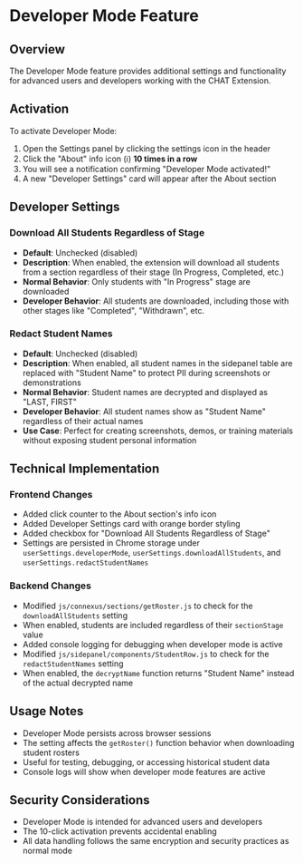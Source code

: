 # Developer Mode Feature

## Overview
The Developer Mode feature provides additional settings and functionality for advanced users and developers working with the CHAT Extension.

## Activation
To activate Developer Mode:
1. Open the Settings panel by clicking the settings icon in the header
2. Click the "About" info icon (ℹ️) **10 times in a row**
3. You will see a notification confirming "Developer Mode activated!"
4. A new "Developer Settings" card will appear after the About section

## Developer Settings

### Download All Students Regardless of Stage
- **Default**: Unchecked (disabled)
- **Description**: When enabled, the extension will download all students from a section regardless of their stage (In Progress, Completed, etc.)
- **Normal Behavior**: Only students with "In Progress" stage are downloaded
- **Developer Behavior**: All students are downloaded, including those with other stages like "Completed", "Withdrawn", etc.

### Redact Student Names
- **Default**: Unchecked (disabled)
- **Description**: When enabled, all student names in the sidepanel table are replaced with "Student Name" to protect PII during screenshots or demonstrations
- **Normal Behavior**: Student names are decrypted and displayed as "LAST, FIRST"
- **Developer Behavior**: All student names show as "Student Name" regardless of their actual names
- **Use Case**: Perfect for creating screenshots, demos, or training materials without exposing student personal information

## Technical Implementation

### Frontend Changes
- Added click counter to the About section's info icon
- Added Developer Settings card with orange border styling
- Added checkbox for "Download All Students Regardless of Stage"
- Settings are persisted in Chrome storage under `userSettings.developerMode`, `userSettings.downloadAllStudents`, and `userSettings.redactStudentNames`

### Backend Changes
- Modified `js/connexus/sections/getRoster.js` to check for the `downloadAllStudents` setting
- When enabled, students are included regardless of their `sectionStage` value
- Added console logging for debugging when developer mode is active
- Modified `js/sidepanel/components/StudentRow.js` to check for the `redactStudentNames` setting
- When enabled, the `decryptName` function returns "Student Name" instead of the actual decrypted name

## Usage Notes
- Developer Mode persists across browser sessions
- The setting affects the `getRoster()` function behavior when downloading student rosters
- Useful for testing, debugging, or accessing historical student data
- Console logs will show when developer mode features are active

## Security Considerations
- Developer Mode is intended for advanced users and developers
- The 10-click activation prevents accidental enabling
- All data handling follows the same encryption and security practices as normal mode